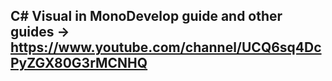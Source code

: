## C# Visual in MonoDevelop guide and other guides → https://www.youtube.com/channel/UCQ6sq4DcPyZGX80G3rMCNHQ
